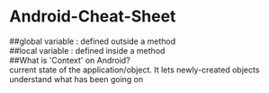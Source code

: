 # Android-Cheat-Sheet  
##global variable : defined outside a method  
##local variable : defined inside a method  
##What is 'Context' on Android?  
current state of the application/object. It lets newly-created objects understand what has been going on
